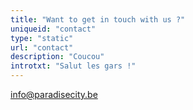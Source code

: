 ```yaml
---
title: "Want to get in touch with us ?"
uniqueid: "contact"
type: "static"
url: "contact"
description: "Coucou"
introtxt: "Salut les gars !"
---
```


info@paradisecity.be
